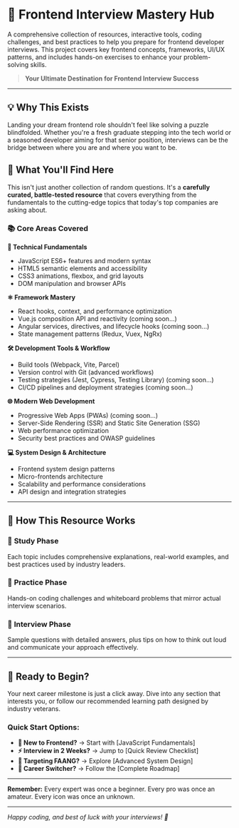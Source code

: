 # 🚀 Frontend Interview Mastery Hub

A comprehensive collection of resources, interactive tools, coding challenges, and best practices to help you prepare for frontend developer interviews. This project covers key frontend concepts, frameworks, UI/UX patterns, and includes hands-on exercises to enhance your problem-solving skills.

> **Your Ultimate Destination for Frontend Interview Success**

---

## 💡 Why This Exists

Landing your dream frontend role shouldn't feel like solving a puzzle blindfolded. Whether you're a fresh graduate stepping into the tech world or a seasoned developer aiming for that senior position, interviews can be the bridge between where you are and where you want to be.

## 🎯 What You'll Find Here

This isn't just another collection of random questions. It's a **carefully curated, battle-tested resource** that covers everything from the fundamentals to the cutting-edge topics that today's top companies are asking about.

### 📚 Core Areas Covered

**🔧 Technical Fundamentals**
- JavaScript ES6+ features and modern syntax
- HTML5 semantic elements and accessibility
- CSS3 animations, flexbox, and grid layouts
- DOM manipulation and browser APIs

**⚛️ Framework Mastery**
- React hooks, context, and performance optimization
- Vue.js composition API and reactivity (coming soon...)
- Angular services, directives, and lifecycle hooks (coming soon...)
- State management patterns (Redux, Vuex, NgRx)

**🛠️ Development Tools & Workflow**
- Build tools (Webpack, Vite, Parcel)
- Version control with Git (advanced workflows)
- Testing strategies (Jest, Cypress, Testing Library) (coming soon...)
- CI/CD pipelines and deployment strategies (coming soon...)

**🌐 Modern Web Development**
- Progressive Web Apps (PWAs) (coming soon...)
- Server-Side Rendering (SSR) and Static Site Generation (SSG)
- Web performance optimization
- Security best practices and OWASP guidelines 

**💻 System Design & Architecture**
- Frontend system design patterns
- Micro-frontends architecture
- Scalability and performance considerations
- API design and integration strategies

---

## 🎨 How This Resource Works

### 📖 **Study Phase**
Each topic includes comprehensive explanations, real-world examples, and best practices used by industry leaders.

### 🧠 **Practice Phase**
Hands-on coding challenges and whiteboard problems that mirror actual interview scenarios.

### 💬 **Interview Phase**
Sample questions with detailed answers, plus tips on how to think out loud and communicate your approach effectively.

---

## 🚀 Ready to Begin?

Your next career milestone is just a click away. Dive into any section that interests you, or follow our recommended learning path designed by industry veterans.

### Quick Start Options:

- **🎯 New to Frontend?** → Start with [JavaScript Fundamentals]
- **⚡ Interview in 2 Weeks?** → Jump to [Quick Review Checklist]
- **🏢 Targeting FAANG?** → Explore [Advanced System Design]
- **🔄 Career Switcher?** → Follow the [Complete Roadmap]

---

**Remember:** Every expert was once a beginner. Every pro was once an amateur. Every icon was once an unknown.

---

*Happy coding, and best of luck with your interviews! 🎉*

